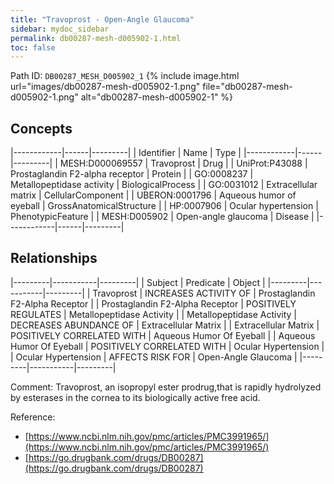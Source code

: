 ```yaml
---
title: "Travoprost - Open-Angle Glaucoma"
sidebar: mydoc_sidebar
permalink: db00287-mesh-d005902-1.html
toc: false 
---
```



Path ID: `DB00287_MESH_D005902_1`
{% include image.html url="images/db00287-mesh-d005902-1.png" file="db00287-mesh-d005902-1.png" alt="db00287-mesh-d005902-1" %}

## Concepts

|------------|------|---------|
| Identifier | Name | Type    |
|------------|------|---------|
| MESH:D000069557 | Travoprost | Drug |
| UniProt:P43088 | Prostaglandin F2-alpha receptor | Protein |
| GO:0008237 | Metallopeptidase activity | BiologicalProcess |
| GO:0031012 | Extracellular matrix | CellularComponent |
| UBERON:0001796 | Aqueous humor of eyeball | GrossAnatomicalStructure |
| HP:0007906 | Ocular hypertension | PhenotypicFeature |
| MESH:D005902 | Open-angle glaucoma | Disease |
|------------|------|---------|

## Relationships

|---------|-----------|---------|
| Subject | Predicate | Object  |
|---------|-----------|---------|
| Travoprost | INCREASES ACTIVITY OF | Prostaglandin F2-Alpha Receptor |
| Prostaglandin F2-Alpha Receptor | POSITIVELY REGULATES | Metallopeptidase Activity |
| Metallopeptidase Activity | DECREASES ABUNDANCE OF | Extracellular Matrix |
| Extracellular Matrix | POSITIVELY CORRELATED WITH | Aqueous Humor Of Eyeball |
| Aqueous Humor Of Eyeball | POSITIVELY CORRELATED WITH | Ocular Hypertension |
| Ocular Hypertension | AFFECTS RISK FOR | Open-Angle Glaucoma |
|---------|-----------|---------|

Comment: Travoprost, an isopropyl ester prodrug,that is rapidly hydrolyzed by esterases in the cornea to its biologically active free acid.

Reference: 
  - [https://www.ncbi.nlm.nih.gov/pmc/articles/PMC3991965/](https://www.ncbi.nlm.nih.gov/pmc/articles/PMC3991965/)
  - [https://go.drugbank.com/drugs/DB00287](https://go.drugbank.com/drugs/DB00287)
